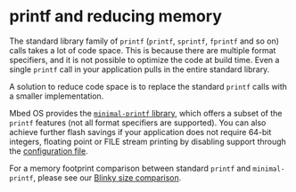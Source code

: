 # printf and reducing memory

The standard library family of `printf` (`printf`, `sprintf`, `fprintf` and so on) calls takes a lot of code space. This is because there are multiple format specifiers, and it is not possible to optimize the code at build time. Even a single `printf` call in your application pulls in the entire standard library.
 
A solution to reduce code space is to replace the standard `printf` calls with a smaller implementation.

Mbed OS provides the [`minimal-printf` library](https://github.com/ARMmbed/mbed-os/blob/master/platform/source/minimal-printf/README.md), which offers a subset of the `printf` features (not all format specifiers are supported). You can also achieve further flash savings if your application does not require 64-bit integers, floating point or FILE stream printing by disabling support through the [configuration file](https://github.com/ARMmbed/mbed-os/blob/master/platform/mbed_lib.json).

For a memory footprint comparison between standard `printf` and `minimal-printf`, please see our [Blinky size comparison](https://github.com/ARMmbed/mbed-os/tree/master/platform/source/minimal-printf#size-comparison).
